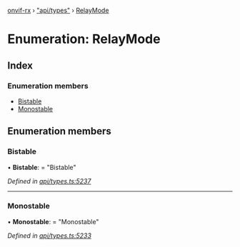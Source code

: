 [onvif-rx](../README.md) › ["api/types"](../modules/_api_types_.md) › [RelayMode](_api_types_.relaymode.md)

# Enumeration: RelayMode

## Index

### Enumeration members

* [Bistable](_api_types_.relaymode.md#bistable)
* [Monostable](_api_types_.relaymode.md#monostable)

## Enumeration members

###  Bistable

• **Bistable**: = "Bistable"

*Defined in [api/types.ts:5237](https://github.com/patrickmichalina/onvif-rx/blob/3e9b152/src/api/types.ts#L5237)*

___

###  Monostable

• **Monostable**: = "Monostable"

*Defined in [api/types.ts:5233](https://github.com/patrickmichalina/onvif-rx/blob/3e9b152/src/api/types.ts#L5233)*
